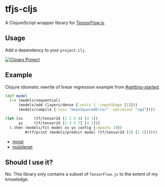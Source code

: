 # tfjs-cljs

A ClojureScript wrapper library for [TensorFlow.js](https://js.tensorflow.org/).

## Usage

Add a dependency to your `project.clj`.

[![Clojars Project](https://img.shields.io/clojars/v/namenu/tfjs-cljs.svg)](https://clojars.org/namenu/tfjs-cljs)

## Example

Clojure idiomatic rewrite of linear regression example from [#getting-started](https://js.tensorflow.org/#getting-started).

```clojure
(def model
  (-> (models/sequential)
      (models/add (layers/dense {:units 1 :inputShape [1]}))
      (models/compile {:loss "meanSquaredError" :optimizer "sgd"})))

(let [xs     (tf/tensor2d [1 2 3 4] [4 1])
      ys     (tf/tensor2d [1 3 5 7] [4 1])]
  (.then (models/fit model xs ys config {:epochs 10})
         #(tf/print (models/predict model (tf/tensor2d [5] [1 1])))))
```

- [mnist](examples/src/examples/mnist)
- [mobilenet](examples/src/examples/mobilnet/main.cljs)


## Should I use it?

No. This library only contains a subset of `TensorFlow.js` to the extent of my knowledge.

